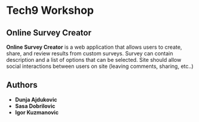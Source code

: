 # Tech9 Workshop
## Online Survey Creator
**Online Survey Creator** is a web application that allows users to create, share, and review results from custom surveys. Survey can contain description and a list of options that can be selected. Site should allow social interactions between users on site (leaving comments, sharing, etc..)

## Authors
* **Dunja Ajdukovic**
* **Sasa Dobrilovic**
* **Igor Kuzmanovic**
